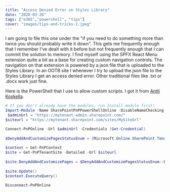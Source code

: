 ```yaml
---
title: "Access Denied Error on Styles Library"
date: "2020-03-26"
tags: ["o365","powershell", "tips"]
cover: "images/tips-and-tricks-1.jpeg"
---
```


I am going to file this one under the "if you need to do something more than twice you should probably write it down". This gets me frequently enough that I remember I've dealt with it before but not frequently enough that I can commit the solution to memory. I find myself using the SPFX React Menu extension quite a bit as a base for creating custom navigation controls. The navigation on that extension is powered by a json file that is uploaded to the Styles Library. In an OOTB site I whenever I try to upload the json file to the Styles Library I get an access denied error. Other traditional files like .txt or .docx work just fine.

Here is the PowerShell that I use to allow custom scripts. I got it from [Antti Koskella](https://www.koskila.net/how-to-enable-custom-scripts-for-a-sharepoint-online-site-collection/).

```powershell
# If you don't already have the modules, run Install-module first!
Import-Module -Name SharePointPnPPowerShellOnline -DisableNameChecking
 $adminUrl = "https://mytenant-admin.sharepoint.com/"
$siteurl = "https://mytenant.sharepoint.com/sites/MySiteUrl"

Connect-PnPOnline -Url $adminUrl -Credentials (Get-Credential)
 
$DenyAddAndCustomizePagesStatusEnum = [Microsoft.Online.SharePoint.TenantAdministration.DenyAddAndCustomizePagesStatus]
 
$context = Get-PnPContext
$site = Get-PnPTenantSite -Detailed -Url $siteurl
 
$site.DenyAddAndCustomizePages = $DenyAddAndCustomizePagesStatusEnum::Disabled
 
$site.Update()
$context.ExecuteQuery()
 
Disconnect-PnPOnline
```
